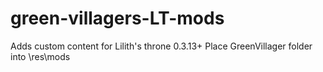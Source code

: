 # green-villagers-LT-mods
Adds custom content for  Lilith's throne 0.3.13+
Place GreenVillager folder into \res\mods
